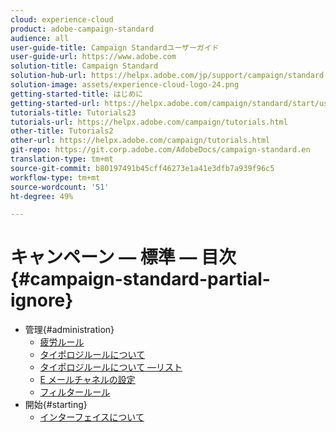 ```yaml
---
cloud: experience-cloud
product: adobe-campaign-standard
audience: all
user-guide-title: Campaign Standardユーザーガイド
user-guide-url: https://www.adobe.com
solution-title: Campaign Standard
solution-hub-url: https://helpx.adobe.com/jp/support/campaign/standard.html
solution-image: assets/experience-cloud-logo-24.png
getting-started-title: はじめに
getting-started-url: https://helpx.adobe.com/campaign/standard/start/user-guide.html
tutorials-title: Tutorials23
tutorials-url: https://helpx.adobe.com/campaign/tutorials.html
other-title: Tutorials2
other-url: https://helpx.adobe.com/campaign/tutorials.html
git-repo: https://git.corp.adobe.com/AdobeDocs/campaign-standard.en
translation-type: tm+mt
source-git-commit: b80197491b45cff46273e1a41e3dfb7a939f96c5
workflow-type: tm+mt
source-wordcount: '51'
ht-degree: 49%

---
```



# キャンペーン — 標準 — 目次 {#campaign-standard-partial-ignore}

+ 管理{#administration}
   + [疲労ルール](sending/using/fatigue-rules.md)
   + [タイポロジルールについて](sending/using/about-typology-rules.md)
   + [タイポロジルールについて —リスト](sending/using/about-typology-rules.md#typology-rules)
   + [E メールチャネルの設定](administration/using/configuring-email-channel.md)
   + [フィルタールール](sending/using/filtering-rules.md)
+ 開始{#starting}
   + [インターフェイスについて](start/using/about-the-interface.md)
